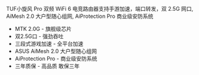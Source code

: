 TUF小旋风 Pro 双频 WiFi 6 电竞路由器支持手游加速，端口转发，双 2.5G 网口, AiMesh 2.0 大户型随心组网, AiProtection Pro 商业级安防系统

- MTK 2.0G - 旗舰级芯片
- 双2.5G口 - 强劲吞吐
- 三段式游戏加速 - 全平台加速
- ASUS AiMesh 2.0 大户型随心组网
- AiProtection Pro - 商业级安防系统
- 三年质保 - 高品质 敢保三年
